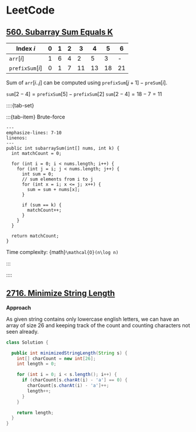# LeetCode

## [560. Subarray Sum Equals K](https://leetcode.com/problems/subarray-sum-equals-k/)

| Index $i$               | 0   | 1   | 2   | 3   | 4   | 5   | 6   |
| ----------------------- | --- | --- | --- | --- | --- | --- | --- |
| $\texttt{arr}[i]$       | 1   | 6   | 4   | 2   | 5   | 3   | -   |
| $\texttt{prefixSum}[i]$ | 0   | 1   | 7   | 11  | 13  | 18  | 21  |

Sum of $\texttt{arr}[i..j]$ can be computed using $\texttt{prefixSum}[j+1] - \texttt{preSum}[i]$.

$\texttt{sum}[2-4] = \texttt{prefixSum}[5] - \texttt{prefixSum}[2]$
$\texttt{sum}[2-4] = 18 - 7 = 11$

::::{tab-set}

:::{tab-item} Brute-force

```{code-block} java
---
emphasize-lines: 7-10
linenos:
---
public int subarraySum(int[] nums, int k) {
  int matchCount = 0;

  for (int i = 0; i < nums.length; i++) {
    for (int j = i; j < nums.length; j++) {
      int sum = 0;
      // sum elements from i to j
      for (int x = i; x <= j; x++) {
        sum = sum + nums[x];
      }

      if (sum == k) {
        matchCount++;
      }
    }
  }

  return matchCount;
}
```

Time complexity: {math}`\mathcal{O}(n\log n)`

:::

::::

## [2716. Minimize String Length](https://leetcode.com/problems/minimize-string-length/)

**Approach**

As given string contains only lowercase english letters, we can have an array of size 26 and keeping track of the count and counting characters not seen already.

```java
class Solution {

  public int minimizedStringLength(String s) {
    int[] charCount = new int[26];
    int length = 0;

    for (int i = 0; i < s.length(); i++) {
      if (charCount[s.charAt(i) - 'a'] == 0) {
        charCount[s.charAt(i) - 'a']++;
        length++;
      }
    }

    return length;
  }
}
```
